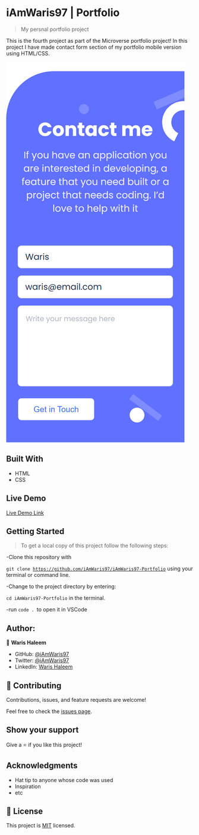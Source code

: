 # iAmWaris97 | Portfolio

> My persnal portfolio project

This is the fourth project as part of the Microverse portfolio project!
In this project I have made contact form section of my portfolio mobile version using HTML/CSS.

![Project Screenshot](./src/assets/img/contact-snapshoot.png "Portfolio Project")

## Built With

- HTML
- CSS

## Live Demo

[Live Demo Link](https://iamwaris97.github.io/iAmWaris97-Portfolio/)

## Getting Started

>To get a local copy of this project follow the following steps:

-Clone this repository with

<code>git clone https://github.com/iAmWaris97/iAmWaris97-Portfolio</code> using your terminal or command line.

-Change to the project directory by entering:

<code>cd iAmWaris97-Portfolio</code> in the terminal.

-run <code>code . </code>to open it in VSCode

## Author:

👤 **Waris Haleem**


- GitHub: [@iAmWaris97](https://github.com/iAmWaris97)
- Twitter: [@iAmWaris97](https://twitter.com/iAmWaris97)
- LinkedIn: [Waris Haleem](https://www.linkedin.com/in/waris-haleem/)


## 🤝 Contributing

Contributions, issues, and feature requests are welcome!

Feel free to check the [issues page](https://github.com/iAmWaris97/iAmWaris97-Portfolio/issues).

## Show your support

Give a ⭐️ if you like this project!

## Acknowledgments

- Hat tip to anyone whose code was used
- Inspiration
- etc

## 📝 License

This project is [MIT](./MIT.md) licensed.